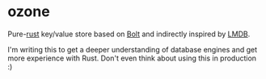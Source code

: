 # ozone
Pure-[rust](http://www.rust-lang.org/) key/value store based on [Bolt](https://github.com/boltdb/bolt) and indirectly inspired by [LMDB](http://symas.com/mdb/).

I'm writing this to get a deeper understanding of database engines and get more experience with Rust. Don't even think about using this in production :)

